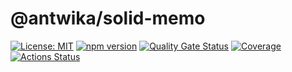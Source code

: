 # @antwika/solid-memo

[![License: MIT](https://img.shields.io/badge/License-MIT-yellow.svg)](https://opensource.org/licenses/MIT)
[![npm version](https://img.shields.io/npm/v/@antwika/solid-memo)](https://www.npmjs.com/package/@antwika/solid-memo)
[![Quality Gate Status](https://sonarcloud.io/api/project_badges/measure?project=antwika_solid-memo&metric=alert_status)](https://sonarcloud.io/summary/new_code?id=antwika_solid-memo)
[![Coverage](https://sonarcloud.io/api/project_badges/measure?project=antwika_solid-memo&metric=coverage)](https://sonarcloud.io/summary/new_code?id=antwika_solid-memo)
[![Actions Status](https://github.com/antwika/solid-memo/workflows/CI/badge.svg)](https://github.com/antwika/solid-memo/actions/workflows/ci.yml)
